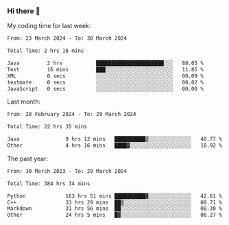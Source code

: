 ### Hi there 👋

My coding time for last week:

<!--START_SECTION:week-->

```txt
From: 23 March 2024 - To: 30 March 2024

Total Time: 2 hrs 16 mins

Java         2 hrs           ██████████████████████░░░   88.05 %
Text         16 mins         ███░░░░░░░░░░░░░░░░░░░░░░   11.85 %
XML          0 secs          ░░░░░░░░░░░░░░░░░░░░░░░░░   00.09 %
textmate     0 secs          ░░░░░░░░░░░░░░░░░░░░░░░░░   00.02 %
JavaScript   0 secs          ░░░░░░░░░░░░░░░░░░░░░░░░░   00.00 %
```

<!--END_SECTION:week-->

Last month:

<!--START_SECTION:month-->

```txt
From: 28 February 2024 - To: 29 March 2024

Total Time: 22 hrs 35 mins

Java               9 hrs 12 mins   ██████████▒░░░░░░░░░░░░░░   40.77 %
Other              4 hrs 16 mins   ████▓░░░░░░░░░░░░░░░░░░░░   18.92 %
```

<!--END_SECTION:month-->

The past year:

<!--START_SECTION:year-->

```txt
From: 30 March 2023 - To: 29 March 2024

Total Time: 384 hrs 34 mins

Python             163 hrs 51 mins ██████████▓░░░░░░░░░░░░░░   42.61 %
C++                33 hrs 29 mins  ██▒░░░░░░░░░░░░░░░░░░░░░░   08.71 %
Markdown           31 hrs 56 mins  ██░░░░░░░░░░░░░░░░░░░░░░░   08.30 %
Other              24 hrs 5 mins   █▓░░░░░░░░░░░░░░░░░░░░░░░   06.27 %
```

<!--END_SECTION:year-->
